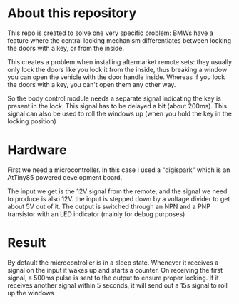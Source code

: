 # About this repository

This repo is created to solve one very specific problem: 
BMWs have a feature where the central locking mechanism differentiates between locking the 
doors with a key, or from the inside.

This creates a problem when installing aftermarket remote sets: 
they usually only lock the doors like you lock it from the inside, thus breaking a window 
you can open the vehicle with the door handle inside. Whereas if you lock the doors with a 
key, you can't open them any other way.

So the body control module needs a separate signal indicating the key is present in the lock. 
This signal has to be delayed a bit (about 200ms). This signal can also be used to roll the 
windows up (when you hold the key in the locking position) 

# Hardware

First we need a microcontroller. In this case I used a "digispark" which is an 
AtTiny85 powered development board.

The input we get is the 12V signal from the remote, and the signal we need to produce 
is also 12V. the input is stepped down by a voltage divider to get about 5V out of it.
The output is switched through an NPN and a PNP transistor with an LED indicator (mainly for 
debug purposes)

# Result

By default the microcontroller is in a sleep state. Whenever it receives a signal on the input 
it wakes up and starts a counter. On receiving the first signal, a 500ms pulse is sent to the 
output to ensure proper locking. If it receives another signal within 5 seconds, it will send 
out a 15s signal to roll up the windows
